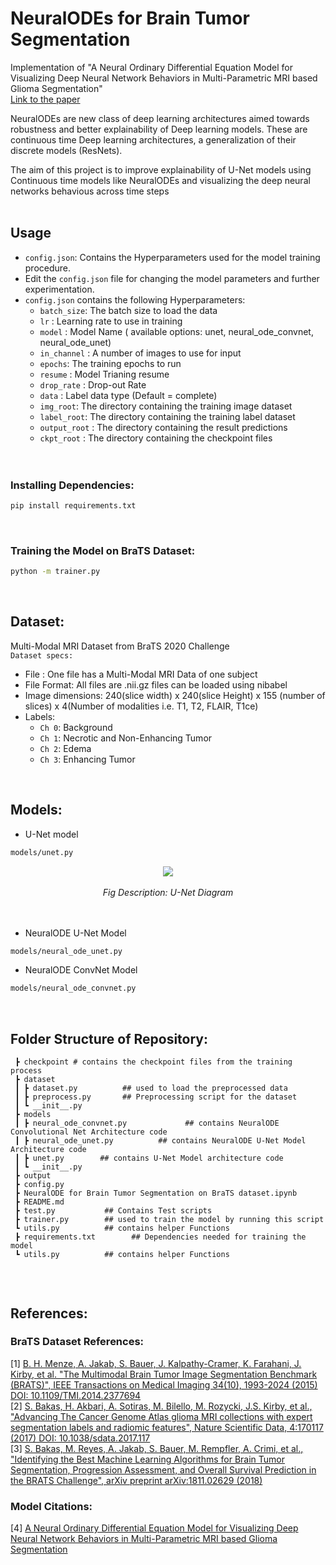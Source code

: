 # NeuralODEs for Brain Tumor Segmentation

Implementation of "A Neural Ordinary Differential Equation Model for Visualizing Deep Neural Network Behaviors in Multi-Parametric MRI based Glioma Segmentation"  
[Link to the paper](https://arxiv.org/abs/2203.00628)  
  
NeuralODEs are new class of deep learning architectures aimed towards robustness and better explainability of Deep learning models. These are continuous time Deep learning architectures, a generalization of their discrete models (ResNets).   

<!-- ## Basic Navigation:
* `models` directory contains the architectures of different models implemented
* `script` contains the bash scripts to run the model with different configurations(or hyperparameters)
* `dataset` contains the scripts for prepararing dataset and preprocessing of dataset
* `Example-Notebook` has pre-trained experiments and visualization of results
* `trainer.py` contains the code for training the model 
* `test.py` contains the code for testing the model and Inference mode -->

The aim of this project is to improve explainability of U-Net models using Continuous time models like NeuralODEs and visualizing the deep neural networks behavious across time steps
<br>
<br>

## Usage
* `config.json`: Contains the Hyperparameters used for the model training procedure.  
* Edit the `config.json` file for changing the model parameters and further experimentation. 
* `config.json` contains the following Hyperparameters: 
    * `batch_size`: The batch size to load the data
    * `lr` : Learning rate to use in training
    * `model` : Model Name ( available options: unet, neural_ode_convnet, neural_ode_unet)
    * `in_channel` : A number of images to use for input
    * `epochs`: The training epochs to run
    * `resume` : Model Trianing resume
    * `drop_rate` : Drop-out Rate
    * `data` : Label data type (Default = complete)
    * `img_root`: The directory containing the training image dataset
    * `label_root`: The directory containing the training label dataset
    * `output_root` : The directory containing the result predictions
    * `ckpt_root` : The directory containing the checkpoint files
    <br>
    <br>

### Installing Dependencies:
```bash
pip install requirements.txt
```
<br> 

### Training the Model on BraTS Dataset:

```bash
python -m trainer.py
```
<br> 

## Dataset:

Multi-Modal MRI Dataset from BraTS 2020 Challenge  
`Dataset specs:`
* File : One file has a Multi-Modal MRI Data of one subject
* File Format: All files are .nii.gz files can be loaded using nibabel
* Image dimensions: 240(slice width) x 240(slice Height) x 155 (number of slices) x 4(Number of modalities i.e. T1, T2, FLAIR, T1ce)
* Labels:
    * `Ch 0`: Background
    * `Ch 1`: Necrotic and Non-Enhancing Tumor
    * `Ch 2`: Edema
    * `Ch 3`: Enhancing Tumor
<br>

## Models:
* U-Net model  
```bash
models/unet.py
```
<div align = "center">
    <img src = "https://i.imgur.com/OXtVFvT.png">
    <br>
    <br>
    <em align = "center">Fig Description: U-Net Diagram</em>
    <br>
</div>
<br>
<br>

* NeuralODE U-Net Model
```bash
models/neural_ode_unet.py
```
* NeuralODE ConvNet Model
```bash
models/neural_ode_convnet.py
```
<br>

## Folder Structure of Repository:

```
 ┣ checkpoint # contains the checkpoint files from the training process
 ┣ dataset
 ┃ ┣ dataset.py          ## used to load the preprocessed data
 ┃ ┣ preprocess.py       ## Preprocessing script for the dataset
 ┃ ┗ __init__.py
 ┣ models
 ┃ ┣ neural_ode_convnet.py             ## contains NeuralODE Convolutional Net Architecture code
 ┃ ┣ neural_ode_unet.py          ## contains NeuralODE U-Net Model Architecture code
 ┃ ┣ unet.py        ## contains U-Net Model architecture code
 ┃ ┗ __init__.py
 ┣ output
 ┣ config.py
 ┣ NeuralODE for Brain Tumor Segmentation on BraTS dataset.ipynb
 ┣ README.md
 ┣ test.py           ## Contains Test scripts
 ┣ trainer.py        ## used to train the model by running this script
 ┗ utils.py          ## contains helper Functions
 ┣ requirements.txt        ## Dependencies needed for training the model
 ┗ utils.py          ## contains helper Functions
 
```
<br>

## References:  
### BraTS Dataset References:
[1] [B. H. Menze, A. Jakab, S. Bauer, J. Kalpathy-Cramer, K. Farahani, J. Kirby, et al. "The Multimodal Brain Tumor Image Segmentation Benchmark (BRATS)", IEEE Transactions on Medical Imaging 34(10), 1993-2024 (2015) DOI: 10.1109/TMI.2014.2377694](https://pubmed.ncbi.nlm.nih.gov/25494501/)   
[2] [S. Bakas, H. Akbari, A. Sotiras, M. Bilello, M. Rozycki, J.S. Kirby, et al., "Advancing The Cancer Genome Atlas glioma MRI collections with expert segmentation labels and radiomic features", Nature Scientific Data, 4:170117 (2017) DOI: 10.1038/sdata.2017.117](https://pubmed.ncbi.nlm.nih.gov/28872634/)  
[3]  [S. Bakas, M. Reyes, A. Jakab, S. Bauer, M. Rempfler, A. Crimi, et al., "Identifying the Best Machine Learning Algorithms for Brain Tumor Segmentation, Progression Assessment, and Overall Survival Prediction in the BRATS Challenge", arXiv preprint arXiv:1811.02629 (2018)](https://arxiv.org/abs/1811.02629)

### Model Citations:  
[4] [A Neural Ordinary Differential Equation Model for Visualizing Deep Neural Network Behaviors in Multi-Parametric MRI based Glioma Segmentation](https://arxiv.org/abs/2203.00628) 
